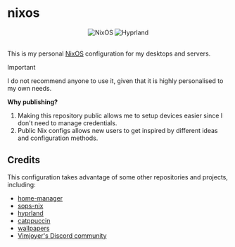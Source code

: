 # nixos

<div align="center">
    <img src="https://img.shields.io/badge/Uses-Flake-4c72bb?style=for-the-badge&logo=nixos" alt="NixOS" />
    <img src="https://img.shields.io/badge/Desktop-Hyprland-00c0e5?style=for-the-badge&logo=hyprland" alt="Hyprland" />
</div>

<br />

This is my personal [NixOS](https://nixos.org/) configuration for my desktops and servers.

> [!IMPORTANT]
> I do not recommend anyone to use it, given that it is highly personalised to my
> own needs.
>
> **Why publishing?**
>
> 1. Making this repository public allows me to setup devices easier since I
>    don't need to manage credentials.
> 2. Public Nix configs allows new users to get inspired by different ideas
>    and configuration methods.

## Credits

This configuration takes advantage of some other repositories and projects, including:

- [home-manager](https://github.com/nix-community/home-manager)
- [sops-nix](https://github.com/Mic92/sops-nix)
- [hyprland](https://github.com/hyprwm/Hyprland)
- [catppuccin](https://github.com/catppuccin/nix)
- [wallpapers](./wallpapers/README.md)
- [Vimjoyer's Discord community](https://www.youtube.com/@vimjoyer)

